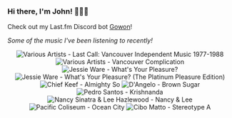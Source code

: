 ### Hi there, I'm John! 🏄🏻‍♂️

Check out my Last.fm Discord bot [Gowon](http://gowon.ca)!

_Some of the music I've been listening to recently!_


<!-- lastfm -->
<p align="center"><img src="https://lastfm.freetls.fastly.net/i/u/64s/8191c00d00c3e4ab4bc4962d62682d14.jpg" title="Various Artists - Last Call: Vancouver Independent Music 1977-1988"> <img src="https://lastfm.freetls.fastly.net/i/u/64s/add93a89d0eeb763b39d0f3eb14501e6.png" title="Various Artists - Vancouver Complication"> <img src="https://lastfm.freetls.fastly.net/i/u/64s/1efdf5b6ba52459efb7a4a3f60b0d2a8.jpg" title="Jessie Ware - What's Your Pleasure?"> <img src="https://lastfm.freetls.fastly.net/i/u/64s/c6c7a4ac432c05dab40b05055e316880.jpg" title="Jessie Ware - What's Your Pleasure? (The Platinum Pleasure Edition)"> <img src="https://lastfm.freetls.fastly.net/i/u/64s/6f30fb096421abfa66fcff48730b945b.png" title="Chief Keef - Almighty So"> <img src="https://lastfm.freetls.fastly.net/i/u/64s/e67029cf031ca5d9bdd6d2fb8e854a98.jpg" title="D'Angelo - Brown Sugar"> <img src="https://lastfm.freetls.fastly.net/i/u/64s/e3daac0333a5b3a0b0cb2af20456bfb2.jpg" title="Pedro Santos - Krishnanda"> <img src="https://lastfm.freetls.fastly.net/i/u/64s/a100e2be8ea748ca33a81c6edb5e418d.jpg" title="Nancy Sinatra & Lee Hazlewood - Nancy & Lee"> <img src="https://lastfm.freetls.fastly.net/i/u/64s/05de46f2ebf474c3df54eee17d20f037.jpg" title="Pacific Coliseum - Ocean City"> <img src="https://lastfm.freetls.fastly.net/i/u/64s/1f8d90a1650c4471c40da27cc4add578.png" title="Cibo Matto - Stereotype A"> </p>
